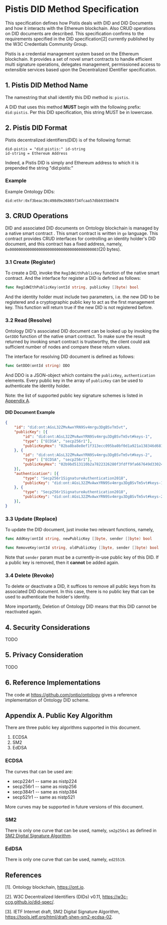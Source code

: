 # Pistis DID Method Specification
This specification defines how Pistis deals with DID and DID Documents and how it interacts with the Ethereum blockchain. Also 
CRUD operations on DID documents are described. 
This specification confirms to the requirements specified in the DID specification[2] currently published by 
the W3C Credentials Community Group. 

Pistis is a credential management system based on the Ethereum blockchain. It provides a set of novel smart contracts to handle efficient multi signature operations, delegates management, permissioned access to extensible services based upon the Decentralized IDentifier specification.

## 1. Pistis DID Method Name
The namestring that shall identify this DID method is: `pistis`.

A DID that uses this method **MUST** begin with the following prefix: `did:pistis`. Per this DID specification, this string MUST be in lowercase.

## 2. Pistis DID Format
Pistis decentralized identifiers(DID) is of the following format:
```
did-pistis = "did:pistis:" id-string 
id-string = Ethereum Address
```
Indeed, a Pistis DID is simply and Ethereum address to which it is prepended the string "did:pistis:"

### Example
Example Ontology DIDs: 
```
did:ethr:0xf3beac30c498d9e26865f34fcaa57dbb935b0d74
```
## 3. CRUD Operations
DID and associated DID documents on Ontology blockchain is managed by a native smart contract
. This smart contract is written in `go` language. This contract provides CRUD interfaces for 
controlling an identity holder's DID document, and this contract has a fixed address, namely, `0x0000000000000000000000000000000000000003`(20 bytes).
 

### 3.1 Create (Register)

To create a DID, invoke the `RegIdWithPublicKey` function of the native smart contract. 
And the interface for register a DID is defined as follows:
```go
func RegIdWIthPublicKey(ontId string, publicKey []byte) bool 
```
And the identity holder must include two parameters, i.e. the new DID to be registered and a cryptographic 
public key to act as the first management key. 
This function will return true if the new DID is not registered before.

### 3.2 Read (Resolve)
Ontology DID's associated DID document can be looked up by invoking the `GetDDO` function of the native smart contract. 
To make sure the result returned by invoking smart contract is trustworthy, the client could ask sufficient number of nodes 
and compare these return values.

The interface for resolving DID document is defined as follows:
```go
func GetDDO(ontId string) DDO
```
And DDO is a JSON-object which contains the `publicKey`, `authentication` elements.
Every public key in the array of `publicKey` can be used to authenticate the identity holder.

Note: the list of supported public key signature schemes is listed in [Appendix A](#appendix-a-public-key-algorithm).

#### DID Document Example 
```json
{
    "id": "did:ont:AGsL32ZMvAwxYRN9Sv4mrgu3DgBSvTm5vt",
    "publicKey": [{
        "id": "did:ont:AGsL32ZMvAwxYRN9Sv4mrgu3DgBSvTm5vt#keys-1",
        "type": ["ECDSA", "secp256r1"],
        "publicKeyHex": "02ba8ba8e8ef1f313ecc095ba0bf0d1a921a138346d6817812714f4a9e4cca8ccf"
    }, {
        "id": "did:ont:AGsL32ZMvAwxYRN9Sv4mrgu3DgBSvTm5vt#keys-2",
        "type": ["ECDSA", "secp256r1"],
        "publicKeyHex": "02b9bd513110b2a7822326280f3fdff9fa667649d3302428a0ab6fb796c6f3201b"
    }],
    "authentication": [{
        "type": "Secp256r1SignatureAuthentication2018",
        "publicKey": "did:ont:AGsL32ZMvAwxYRN9Sv4mrgu3DgBSvTm5vt#keys-1"
    }, {
        "type": "Secp256r1SignatureAuthentication2018",
        "publicKey": "did:ont:AGsL32ZMvAwxYRN9Sv4mrgu3DgBSvTm5vt#keys-2"
    }],
}
```

### 3.3 Update (Replace)

To update the DID document, just invoke two relevant functions, namely, 
```go
func AddKey(ontId string, newPublicKey []byte, sender []byte) bool
```
```go
func RemoveKey(ontId string, oldPublicKey []byte, sender []byte) bool
```
Note that `sender` param must be a currently-in-use public key of this DID.
If a public key is removed, then it **cannot** be added again.

### 3.4 Delete (Revoke)

To delete or deactivate a DID, it suffices to remove all public keys from its associated 
DID document. In this case, there is no public key that can be used to authenticate the holder's 
identity. 

More importantly, Deletion of Ontology DID means that this DID cannot be reactivated again. 

## 4. Security Considerations
TODO

## 5. Privacy Consideration
TODO

## 6. Reference Implementations
The code at https://github.com/ontio/ontology gives a reference implementation of Ontology DID scheme.

## Appendix A. Public Key Algorithm 
There are three public key algorithms supported in this document. 
1. ECDSA
2. SM2
3. EdDSA

### ECDSA 
The curves that can be used are: 

- secp224r1 -- same as nistp224
- secp256r1 -- same as nistp256 
- secp384r1 -- same as nistp384 
- secp521r1 -- same as nistp521

More curves may be supported in future versions of this document. 

### SM2 

There is only one curve that can be used, namely, `sm2p256v1` as defined in [SM2 Digital Signature Algorithm](https://tools.ietf.org/html/draft-shen-sm2-ecdsa-02#appendix-D). 

### EdDSA
There is only one curve that can be used, namely, `ed25519`. 

## References
[1]. Ontology blockchain, https://ont.io.

[2]. W3C Decentralized Identifiers (DIDs) v0.11, https://w3c-ccg.github.io/did-spec/.

[3]. IETF Internet draft, SM2 Digital Signature Algorithm, https://tools.ietf.org/html/draft-shen-sm2-ecdsa-02.
